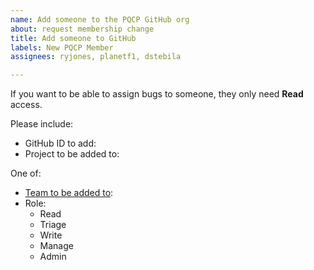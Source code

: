 ```yaml
---
name: Add someone to the PQCP GitHub org
about: request membership change
title: Add someone to GitHub
labels: New PQCP Member
assignees: ryjones, planetf1, dstebila

---
```


If you want to be able to assign bugs to someone, they only need **Read** access.

Please include:

* GitHub ID to add: 
* Project to be added to: 

One of:

* [Team to be added to](https://github.com/orgs/pq-code-package/teams):
* Role:
	- Read
	- Triage
	- Write
	- Manage
	- Admin
